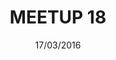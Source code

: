 ---
status: done
title: 'MEETUP 18'
date: 17/03/2016
place:
    name: Lengow
    link: 'http://www.lengow.com/'
talks:
    -
        title: 'Implémentation de Pattern Matching en JavaScript'
        speakers:
            -
                name: 'FG Ribreau'
                link: 'https://twitter.com/FGRibreau'
    -
        title: 'Présentation de elm'
        speakers:
            -
                name: 'Julien Tanguy'
                link: 'https://twitter.com/jutanguy'
sponsor: ' ByteClub'
image: /images/meetup/pattern-matching.jpg

---